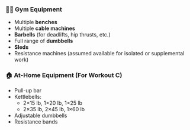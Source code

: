 ### 🏋️‍♂️ Gym Equipment

- Multiple **benches**
- Multiple **cable machines**
- **Barbells** (for deadlifts, hip thrusts, etc.)
- Full range of **dumbbells**
- **Sleds**
- Resistance machines (assumed available for isolated or supplemental work)

### 🏠 At-Home Equipment (For Workout C)

- Pull-up bar
- Kettlebells:
  - 2×15 lb, 1×20 lb, 1×25 lb
  - 2×35 lb, 2×45 lb, 1×60 lb
- Adjustable dumbbells
- Resistance bands
